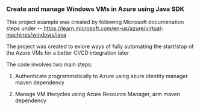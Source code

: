 ### Create and manage Windows VMs in Azure using Java SDK
This project example was created by following Microsoft documenation steps under -- https://learn.microsoft.com/en-us/azure/virtual-machines/windows/java

The project was created to exlore ways of fully automating the start/stop of the Azure VMs for a better CI/CD integration later

The code involves two main steps:

1. Authenticate programmatically to Azure using azure identity manager maven dependency

2. Manage VM lifecycles using Azure Resource Manager, arm maven dependency